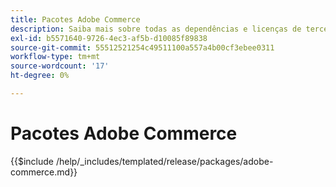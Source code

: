 ```yaml
---
title: Pacotes Adobe Commerce
description: Saiba mais sobre todas as dependências e licenças de terceiros usadas no Adobe Commerce.
exl-id: b5571640-9726-4ec3-af5b-d10085f89838
source-git-commit: 55512521254c49511100a557a4b00cf3ebee0311
workflow-type: tm+mt
source-wordcount: '17'
ht-degree: 0%

---
```


# Pacotes Adobe Commerce

{{$include /help/_includes/templated/release/packages/adobe-commerce.md}}

<!-- Last updated from includes: 2025-04-11 12:10:38 -->
